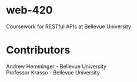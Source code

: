 # web-420
Coursework for RESTful APIs at Bellevue University
# Contributors
Andrew Hemminger - Bellevue University
<br>
Professor Krasso - Bellevue University
